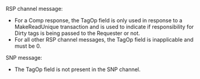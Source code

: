RSP channel message:

- For a Comp response, the TagOp field is only used in response to a MakeReadUnique transaction and is used to indicate if responsibility for Dirty tags is being passed to the Requester or not.
- For all other RSP channel messages, the TagOp field is inapplicable and must be 0.

SNP message:

- The TagOp field is not present in the SNP channel.